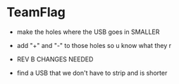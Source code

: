 # TeamFlag

* make the holes where the USB goes in SMALLER
* add "+" and "-" to those holes so u know what they r 

* REV B CHANGES NEEDED
* find a USB that we don't have to strip and is shorter
